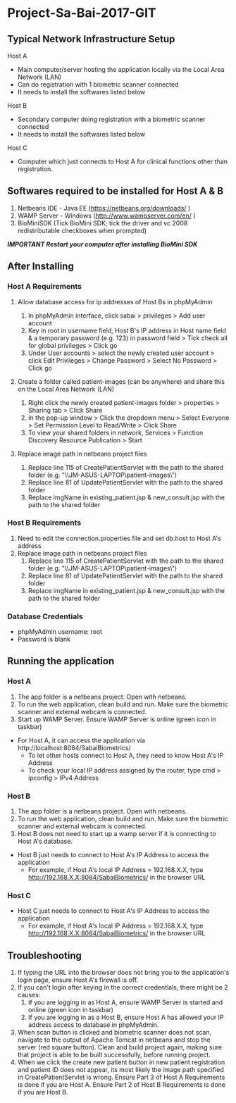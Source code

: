 # Project-Sa-Bai-2017-GIT

## Typical Network Infrastructure Setup

Host A
- Main computer/server hosting the application locally via the Local Area Network (LAN)
- Can do registration with 1 biometric scanner connected
- It needs to install the softwares listed below

Host B
- Secondary computer doing registration with a biometric scanner connected
- It needs to install the softwares listed below

Host C
- Computer which just connects to Host A for clinical functions other than registration.

## Softwares required to be installed for Host A & B
1. Netbeans IDE - Java EE (https://netbeans.org/downloads/ )
2. WAMP Server - Windows (http://www.wampserver.com/en/ )
3. BioMiniSDK (Tick BioMini SDK; tick the driver and vc 2008 redistributable checkboxes when prompted)

***IMPORTANT Restart your computer after installing BioMini SDK***

## After Installing
### Host A Requirements
1. Allow database access for ip addresses of Host Bs in phpMyAdmin
    1. In phpMyAdmin interface, click sabai > privileges > Add user account
    2. Key in root in username field, Host B's IP address in Host name field & a temporary password (e.g. 123) in password field > Tick check all for global privileges > Click go
    3. Under User accounts > select the newly created user account > click Edit Privileges > Change Password > Select No Password > Click go

2. Create a folder called patient-images (can be anywhere) and share this on the Local Area Network (LAN)
    1. Right click the newly created patient-images folder > properties > Sharing tab > Click Share
    2. In the pop-up window > Click the dropdown menu > Select Everyone > Set Permission Level to Read/Write > Click Share
    3. To view your shared folders in network, Services > Function Discovery Resource Publication > Start

3. Replace image path in netbeans project files
    1. Replace line 115 of CreatePatientServlet with the path to the shared folder (e.g. "\\\\JM-ASUS-LAPTOP\\patient-images\\")
    2. Replace line 81 of UpdatePatientServlet with the path to the shared folder
    3. Replace imgName in existing_patient.jsp & new_consult.jsp with the path to the shared folder

### Host B Requirements
1. Need to edit the connection.properties file and set db.host to Host A's address
2. Replace image path in netbeans project files
    1. Replace line 115 of CreatePatientServlet with the path to the shared folder (e.g. "\\\\JM-ASUS-LAPTOP\\patient-images\\")
    2. Replace line 81 of UpdatePatientServlet with the path to the shared folder
    3. Replace imgName in existing_patient.jsp & new_consult.jsp with the path to the shared folder

### Database Credentials
- phpMyAdmin username: root
- Password is blank

## Running the application
### Host A
1. The app folder is a netbeans project. Open with netbeans.
2. To run the web application, clean build and run. Make sure the biometric scanner and external webcam is connected.
3. Start up WAMP Server. Ensure WAMP Server is online (green icon in taskbar)

* For Host A, it can access the application via http://localhost:8084/SabaiBiometrics/
    * To let other hosts connect to Host A, they need to know Host A's IP Address
    * To check your local IP address assigned by the router, type cmd > ipconfig > IPv4 Address

### Host B
1. The app folder is a netbeans project. Open with netbeans.
2. To run the web application, clean build and run. Make sure the biometric scanner and external webcam is connected.
3. Host B does not need to start up a wamp server if it is connecting to Host A's database.

* Host B just needs to connect to Host A's IP Address to access the application
    * For example, if Host A's local IP Address = 192.168.X.X, type http://192.168.X.X:8084/SabaiBiometrics/ in the browser URL

### Host C
* Host C just needs to connect to Host A's IP Address to access the application
    * For example, if Host A's local IP Address = 192.168.X.X, type http://192.168.X.X:8084/SabaiBiometrics/ in the browser URL

## Troubleshooting
1. If typing the URL into the browser does not bring you to the application's login page, ensure Host A's firewall is off.
2. If you can't login after keying in the correct credentials, there might be 2 causes:
    1. If you are logging in as Host A, ensure WAMP Server is started and online (green icon in taskbar)
    2. If you are logging in as a Host B, ensure Host A has allowed your IP address access to database in phpMyAdmin.
3. When scan button is clicked and biometric scanner does not scan, navigate to the output of Apache Tomcat in netbeans and stop the server (red square button). Clean and build project again, making sure that project is able to be built successfully, before running project. 
4. When we click the create new patient button in new patient registration and patient ID does not appear, its most likely the image path specified in CreatePatientServlet is wrong. Ensure Part 3 of Host A Requirements is done if you are Host A. Ensure Part 2 of Host B Requirements is done if you are Host B.

